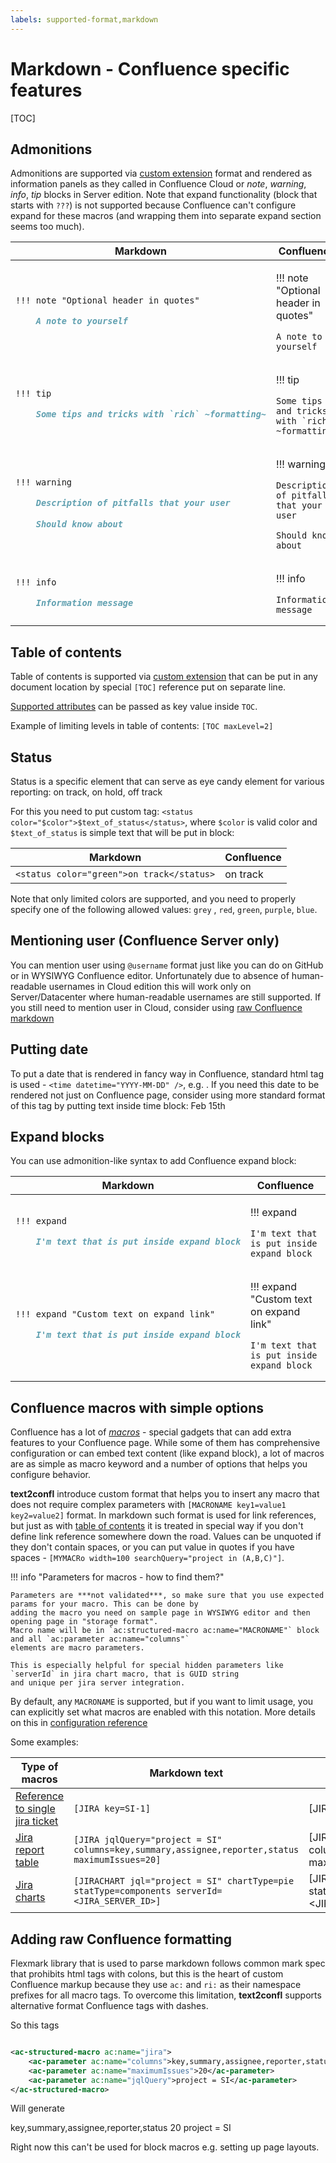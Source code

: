 ```yaml
---
labels: supported-format,markdown
---
```


# Markdown - Confluence specific features

[TOC]

## Admonitions

Admonitions are supported via [custom extension](https://github.com/vsch/flexmark-java/wiki/Admonition-Extension) format
and rendered as information panels as they called in Confluence Cloud or _note_, _warning_, _info_, _tip_ blocks in
Server edition. Note that expand functionality (block that starts with `???`) is not supported because Confluence can't
configure expand for these macros (and wrapping them into separate expand section seems too much).

<table>
<thead>
<tr><th>Markdown</th><th>Confluence</th></tr>
</thead>
<tbody><tr>
<td>

```markdown
!!! note "Optional header in quotes"

    A note to yourself
```

</td><td>

!!! note "Optional header in quotes"

    A note to yourself

</td>
</tr><tr>
<td>

```markdown
!!! tip

    Some tips and tricks with `rich` ~formatting~
```

</td><td>

!!! tip

    Some tips and tricks with `rich` ~formatting~

</td>
</tr><tr>
<td>

```markdown
!!! warning

    Description of pitfalls that your user
    
    Should know about
```

</td><td>

!!! warning

    Description of pitfalls that your user
    
    Should know about

</td>
</tr><tr>
<td>

```markdown
!!! info

    Information message
```

</td><td>

!!! info

    Information message

</td>
</tr>
</tbody></table>

## Table of contents

Table of contents is supported
via [custom extension](https://github.com/vsch/flexmark-java/wiki/Table-of-Contents-Extension) that can be put in any
document location by special `[TOC]` reference put on separate line.

[Supported attributes](../../user-guide/toc-attributes.md) can be passed as key value inside `TOC`.

Example of limiting levels in table of contents: `[TOC maxLevel=2]`

## Status

Status is a specific element that can serve as eye candy element for various reporting:
<status color="green">on track</status>, <status color="grey">on hold</status>, <status color="red">off track</status>

For this you need to put custom tag: `<status color="$color">$text_of_status</status>`, where `$color` is valid color
and `$text_of_status` is simple text that will be put in block:

| Markdown                                  | Confluence                              |
|-------------------------------------------|-----------------------------------------|
| `<status color="green">on track</status>` | <status color="green">on track</status> |

Note that only limited colors are supported, and you need to properly specify one of the following allowed
values: `grey`
, `red`, `green`, `purple`, `blue`.

## Mentioning user (Confluence Server only)

You can mention user using `@username` format just like you can do on GitHub or in WYSIWYG Confluence editor.
Unfortunately due to absence of human-readable usernames in Cloud edition this will work only on Server/Datacenter where
human-readable usernames are still supported. If you still need to mention user in Cloud, consider
using [raw Confluence markdown](#adding-raw-confluence-formatting)

## Putting date

To put a date that is rendered in fancy way in Confluence, standard html tag is used - `<time datetime="YYYY-MM-DD" />`,
e.g. <time datetime="2022-02-15" />. If you need this date to be rendered not just on Confluence page, consider using
more standard format of this tag by putting text inside time block: <time datetime="2022-02-15">Feb 15th</time>

## Expand blocks

You can use admonition-like syntax to add Confluence expand block:

<table>
<thead>
<tr><th>Markdown</th><th>Confluence</th></tr>
</thead>
<tbody><tr>
<td>

```markdown
!!! expand

    I'm text that is put inside expand block
```

</td><td>

!!! expand

    I'm text that is put inside expand block

</td>
</tr><tr>
<td>

```markdown
!!! expand "Custom text on expand link"

    I'm text that is put inside expand block
```

</td><td>

!!! expand "Custom text on expand link"

    I'm text that is put inside expand block

</td>
</tr></tbody></table>

## Confluence macros with simple options

Confluence has a lot of [*macros*](https://confluence.atlassian.com/doc/macros-139387.html) - special gadgets that can
add extra features to your Confluence page. While some of them has comprehensive configuration or can embed text
content (like expand block), a lot of macros are as simple as macro keyword and a number of options that helps you
configure behavior.

**text2confl** introduce custom format that helps you to insert any macro that does not require complex parameters with
`[MACRONAME key1=value1 key2=value2]` format. In markdown such format is used for link references, but just as
with [table of contents](#table-of-contents) it is treated in special way if you don't define link reference somewhere
down the road. Values can be unquoted if they don't contain spaces, or you can put value in quotes if you have spaces -
`[MYMACRo width=100 searchQuery="project in (A,B,C)"]`.

!!! info "Parameters for macros - how to find them?"

    Parameters are ***not validated***, so make sure that you use expected params for your macro. This can be done by 
    adding the macro you need on sample page in WYSIWYG editor and then opening page in "storage format".
    Macro name will be in `ac:structured-macro ac:name="MACRONAME"` block and all `ac:parameter ac:name="columns"`
    elements are macro parameters.
    
    This is especially helpful for special hidden parameters like `serverId` in jira chart macro, that is GUID string
    and unique per jira server integration.

By default, any `MACRONAME` is supported, but if you want to limit usage, you can explicitly set what macros are enabled
with this notation. More details on this in [configuration reference](../../configuration-reference.md)

Some examples:

| Type of macros                                | Markdown text                                                                                  | Result                                                                                      |
|-----------------------------------------------|------------------------------------------------------------------------------------------------|---------------------------------------------------------------------------------------------|
| [Reference to single jira ticket][JIRA_MACRO] | `[JIRA key=SI-1]`                                                                              | [JIRA key=SI-1]                                                                             |
| [Jira report table][JIRA_MACRO_TABLE]         | `[JIRA jqlQuery="project = SI" columns=key,summary,assignee,reporter,status maximumIssues=20]` | [JIRA jqlQuery="project = SI" columns=key,summary,assignee,reporter,status maximumIssues=5] |
| [Jira charts][JIRA_CHART]                     | `[JIRACHART jql="project = SI" chartType=pie statType=components serverId=<JIRA_SERVER_ID>]`   | [JIRACHART jql="project = SI" chartType=pie statType=components serverId=<JIRA_SERVER_ID>]  |

## Adding raw Confluence formatting

Flexmark library that is used to parse markdown follows common mark spec that prohibits html tags with colons, but this
is the heart of custom Confluence markup because they use `ac:` and `ri:` as their namespace prefixes for all macro
tags.
To overcome this limitation, **text2confl** supports alternative format Confluence tags with dashes.

So this tags

```xml

<ac-structured-macro ac:name="jira">
    <ac-parameter ac:name="columns">key,summary,assignee,reporter,status</ac-parameter>
    <ac-parameter ac:name="maximumIssues">20</ac-parameter>
    <ac-parameter ac:name="jqlQuery">project = SI</ac-parameter>
</ac-structured-macro>
```

Will generate

<ac-structured-macro ac:name="jira">
<ac-parameter ac:name="columns">key,summary,assignee,reporter,status</ac-parameter>
<ac-parameter ac:name="maximumIssues">20</ac-parameter>
<ac-parameter ac:name="jqlQuery">project = SI</ac-parameter>
</ac-structured-macro>

Right now this can't be used for block macros e.g. setting up page layouts.

[JIRA_MACRO]: https://confluence.atlassian.com/doc/jira-issues-macro-139380.html#JiraIssuesMacro-Displayingasingleissue,orselectedissues

[JIRA_MACRO_TABLE]: https://confluence.atlassian.com/doc/jira-issues-macro-139380.html#JiraIssuesMacro-DisplayingissuesviaaJiraQueryLanguage(JQL)search

[JIRA_CHART]: https://confluence.atlassian.com/doc/jira-chart-macro-427623467.html